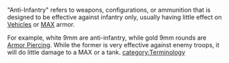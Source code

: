"Anti-Infantry" refers to weapons, configurations, or ammunition that is
designed to be effective against infantry only, usually having little
effect on [Vehicles](category:_Vehicles.md) or [MAX](Mechanized_Assault_Exo-Suit.md)
armor.

For example, white 9mm are anti-infantry, while gold 9mm rounds are
[Armor Piercing](Armor_Piercing.md). While the former is very
effective against enemy troops, it will do little damage to a MAX or a
tank. [category:Terminology](category:Terminology.md)
